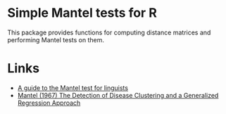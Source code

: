 # Simple Mantel tests for R

This package provides functions for computing distance matrices and performing Mantel tests on them.

# Links

* [A guide to the Mantel test for linguists](http://www.jonwcarr.net/blog/2014/9/19/a-guide-to-the-mantel-test-for-linguists)
* [Mantel (1967) The Detection of Disease Clustering and a Generalized Regression Approach](http://cancerres.aacrjournals.org/content/27/2_Part_1/209.short)

